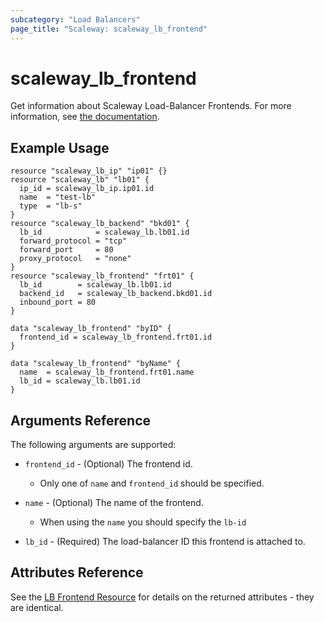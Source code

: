 ```yaml
---
subcategory: "Load Balancers"
page_title: "Scaleway: scaleway_lb_frontend"
---
```


# scaleway_lb_frontend

Get information about Scaleway Load-Balancer Frontends.
For more information, see [the documentation](https://developers.scaleway.com/en/products/lb/zoned_api/#frontends-a6a28d).

## Example Usage

```hcl
resource "scaleway_lb_ip" "ip01" {}
resource "scaleway_lb" "lb01" {
  ip_id = scaleway_lb_ip.ip01.id
  name  = "test-lb"
  type  = "lb-s"
}
resource "scaleway_lb_backend" "bkd01" {
  lb_id            = scaleway_lb.lb01.id
  forward_protocol = "tcp"
  forward_port     = 80
  proxy_protocol   = "none"
}
resource "scaleway_lb_frontend" "frt01" {
  lb_id        = scaleway_lb.lb01.id
  backend_id   = scaleway_lb_backend.bkd01.id
  inbound_port = 80
}

data "scaleway_lb_frontend" "byID" {
  frontend_id = scaleway_lb_frontend.frt01.id
}

data "scaleway_lb_frontend" "byName" {
  name  = scaleway_lb_frontend.frt01.name
  lb_id = scaleway_lb.lb01.id
}
```

## Arguments Reference

The following arguments are supported:

- `frontend_id` - (Optional) The frontend id.
    - Only one of `name` and `frontend_id` should be specified.

- `name` - (Optional) The name of the frontend.
    - When using the `name` you should specify the `lb-id`

- `lb_id` - (Required) The load-balancer ID this frontend is attached to.

## Attributes Reference

See the [LB Frontend Resource](../resources/lb_frontend.md) for details on the returned attributes - they are identical.
